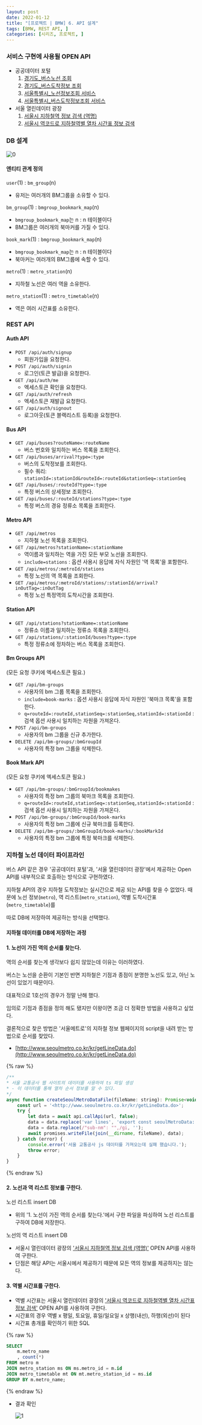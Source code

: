 ```yaml
---
layout: post
date: 2022-01-12
title: "[프로젝트 | BMW] 6. API 설계"
tags: [BMW, REST API, ]
categories: [시리즈, 프로젝트, ]
---
```




### 서비스 구현에 사용될 OPEN API

- 공공데이터 포털
	1. [경기도_버스노선 조회](https://www.data.go.kr/tcs/dss/selectApiDataDetailView.do?publicDataPk=15080662)
	2. [경기도_버스도착정보 조회](https://www.data.go.kr/tcs/dss/selectApiDataDetailView.do?publicDataPk=15080346)
	3. [서울특별시_노선정보조회 서비스](https://www.data.go.kr/tcs/dss/selectApiDataDetailView.do?publicDataPk=15000193)
	4. [서울특별시_버스도착정보조회 서비스](https://www.data.go.kr/tcs/dss/selectApiDataDetailView.do?publicDataPk=15000314)
- 서울 열린데이터 광장
	1. [서울시 지하철역 정보 검색 (역명)](https://data.seoul.go.kr/dataList/OA-121/S/1/datasetView.do)
	2. [서울시 역코드로 지하철역별 열차 시간표 정보 검색](https://data.seoul.go.kr/dataList/OA-101/A/1/datasetView.do)


### DB 설계


![0](/assets/img/2022-01-12-프로젝트--BMW-6.-API-설계.md/0.png)



#### 엔티티 관계 정의


`user`(1) : `bm_group`(n)

- 유저는 여러개의 BM그룹을 소유할 수 있다.

`bm_group`(1) : `bmgroup_bookmark_map`(n)

- `bmgroup_bookmark_map`는 n : n 테이블이다
- BM그룹은 여러개의 북마커를 가질 수 있다.

`book_mark`(1) : `bmgroup_bookmark_map`(n)

- `bmgroup_bookmark_map`는 n : n 테이블이다
- 북마커는 여러개의 BM그룹에 속할 수 있다.

`metro`(1) : `metro_station`(n)

- 지하철 노선은 여러 역을 소유한다.

`metro_station`(1) : `metro_timetable`(n)

- 역은 여러 시간표를 소유한다.


### REST API



#### Auth API

- `POST /api/auth/signup`
	- 회원가입을 요청한다.
- `POST /api/auth/signin`
	- 로그인(토큰 발급)을 요청한다.
- `GET /api/auth/me`
	- 엑세스토큰 확인을 요청한다.
- `GET /api/auth/refresh`
	- 엑세스토큰 재발급 요청한다.
- `GET /api/auth/signout`
	- 로그아웃(토큰 블랙리스트 등록)을 요청한다.


#### Bus API

- `GET /api/buses?routeName=:routeName`
	- 버스 번호와 일치하는 버스 목록을 조회한다.
- `GET /api/buses/arrival?type=:type`
	- 버스의 도착정보를 조회한다.
	- 필수 쿼리: `stationId=:stationId&routeId=:routeId&stationSeq=:stationSeq`
- `GET /api/buses/:routeId?type=:type`
	- 특정 버스의 상세정보 조회한다.
- `GET /api/buses/:routeId/stations?type=:type`
	- 특정 버스의 경유 정류소 목록을 조회한다.


#### Metro API

- `GET /api/metros`
	- 지하철 노선 목록을 조회한다.
- `GET /api/metros?stationName=:stationName`
	- 역이름과 일치하는 역을 가진 모든 부모 노선을 조회한다.
	- `include=stations` : 옵션 사용시 응답에 자식 자원인 '역 목록'을 포함한다.
- `GET /api/metros/:metroId/stations`
	- 특정 노선의 역 목록을 조회한다.
- `GET /api/metros/:metroId/stations/:stationId/arrival?inOutTag=:inOutTag`
	- 특정 노선 특정역의 도착시간을 조회한다.


#### Station API

- `GET /api/stations?stationName=:stationName`
	- 정류소 이름과 일치하는 정류소 목록을 조회한다.
- `GET /api/stations/:stationId/buses?type=:type`
	- 특정 정류소에 정차하는 버스 목록을 조회한다.


#### Bm Groups API


(모든 요청 쿠키에 엑세스토큰 필요.)

- `GET /api/bm-groups`
	- 사용자의 bm 그룹 목록을 조회한다.
	- `include=book-marks` : 옵션 사용시 응답에 자식 자원인 '북마크 목록'을 포함한다.
	- `q=routeId=:routeId,stationSeq=:stationSeq,stationId=:stationId` : 검색 옵션 사용시 일치하는 자원을 가져온다.
- `POST /api/bm-groups`
	- 사용자의 bm 그룹을 신규 추가한다.
- `DELETE /api/bm-groups/:bmGroupId`
	- 사용자의 특정 bm 그룹을 삭제한다.


#### Book Mark API


(모든 요청 쿠키에 엑세스토큰 필요.)

- `GET /api/bm-groups/:bmGroupId/bookmakes`
	- 사용자의 특정 bm 그룹의 북마크 목록을 조회한다.
	- `q=routeId=:routeId,stationSeq=:stationSeq,stationId=:stationId` : 검색 옵션 사용시 일치하는 자원을 가져온다.
- `POST /api/bm-groups/:bmGroupId/book-marks`
	- 사용자의 특정 bm 그룹에 신규 북마크를 등록한다.
- `DELETE /api/bm-groups/:bmGroupId/book-marks/:bookMarkId`
	- 사용자의 특정 bm 그룹에 특정 북마크를 삭제한다.


### 지하철 노선 데이터 파이프라인


버스 API 같은 경우 '공공데이터 포털'과, '서울 열린데이터 광장'에서 제공하는 Open API를 내부적으로 호출하는 방식으로 구현하였다.


지하철 API의 경우 지하철 도착정보는 실시간으로 제공 되는 API를 찾을 수 없었다.
때문에 노선 정보(`metro`), 역 리스트(`metro_station`), 역별 도착시간표(`metro_timetable`)를


따로 DB에 저장하여 제공하는 방식을 선택했다.



#### 지하철 데이터를 DB에 저장하는 과정



#### 1. 노선이 가진 역의 순서를 찾는다.


역의 순서를 찾는게 생각보다 쉽지 않았는데 이유는 이러하였다.


버스는 노선을 순환이 기본인 반면 지하철은 기점과 종점이 분명한 노선도 있고, 아닌 노선이 있었기 때문이다.


대표적으로 1호선의 경우가 정말 난해 했다.


임의로 기점과 종점을 정의 해도 됐지만 이왕이면 조금 더 정확한 방법을 사용하고 싶었다.


결론적으로 찾은 방법은 '서울메트로'의 지하철 정보 웹페이지의 script을 내려 받는 방법으로 순서를 찾았다.

- [http://www.seoulmetro.co.kr/kr/getLineData.do](http://www.seoulmetro.co.kr/kr/getLineData.do)


{% raw %}
```javascript
/**
* 서울 교통공사 웹 사이트의 데이터를 사용하여 ts 파일 생성
* - 이 데이터를 통해 열차 순서 정보를 알 수 있다.
*/
async function createSeoulMetroDataFile(fileName: string): Promise<void> {
	const url = '<http://www.seoulmetro.co.kr/kr/getLineData.do>';
	try {
		let data = await api.callApi(url, false);
		data = data.replace('var lines', 'export const seoulMetroData: any');
		data = data.replace(/"sub-nm": "",/gi, '');
		await promises.writeFile(join(__dirname, fileName), data);
	} catch (error) {
		console.error('서울 교통공사 js 데이터를 가져오는데 실패 했습니다.');
		throw error;
	}
}
```
{% endraw %}




#### 2. 노선과 역 리스트 정보를 구한다.


노선 리스트 insert DB

- 위의 '1. 노선이 가진 역의 순서를 찾는다.'에서 구한 파일을 파싱하여 노선 리스트를 구하여 DB에 저장한다.

노선의 역 리스트 insert DB

- 서울시 열린데이터 광장의 ['서울시 지하철역 정보 검색 (역명)'](https://data.seoul.go.kr/dataList/OA-121/S/1/datasetView.do) OPEN API를 사용하여 구한다.
- 단점은 해당 API는 서울시에서 제공하기 때문에 모든 역의 정보를 제공하지는 않는다.


#### 3. 역별 시간표를 구한다.

- 역별 시간표는 서울시 열린데이터 광장의 ['서울시 역코드로 지하철역별 열차 시간표 정보 검색'](https://data.seoul.go.kr/dataList/OA-101/A/1/datasetView.do) OPEN API를 사용하여 구한다.
- 시간표의 경우 역별 x 평일, 토요일, 휴일/일요일 x 상행(내선), 하행(외선)이 된다
- 시간표 총개를 확인하기 위한 SQL


{% raw %}
```sql
SELECT
	m.metro_name
	, count(*)
FROM metro m
JOIN metro_station ms ON ms.metro_id = m.id
JOIN metro_timetable mt ON mt.metro_station_id = ms.id
GROUP BY m.metro_name;
```
{% endraw %}


- 결과 확인

	![1](/assets/img/2022-01-12-프로젝트--BMW-6.-API-설계.md/1.png)

